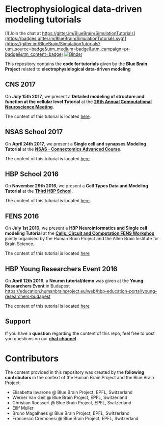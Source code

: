 # Electrophysiological data-driven modeling tutorials

[![Join the chat at https://gitter.im/BlueBrain/SimulationTutorials](https://badges.gitter.im/BlueBrain/SimulationTutorials.svg)](https://gitter.im/BlueBrain/SimulationTutorials?utm_source=badge&utm_medium=badge&utm_campaign=pr-badge&utm_content=badge)
[![Binder](http://mybinder.org/badge.svg)](http://mybinder.org/repo/BlueBrain/SimulationTutorials)

This repository contains the **code for tutorials** given by the **Blue Brain Project** related to **electrophysiological data-driven modeling**

## CNS 2017

On **July 15th 2017**, we present a **Detailed modeling of structure and function at the cellular level Tutorial** at the
[**26th Annual Computational Neuroscience Meeting**](http://www.cnsorg.org/cns-2017-tutorials).

The content of this tutorial is located [here](CNS2017/).


## NSAS School 2017

On **April 24th 2017**, we present a **Single cell and synapses Modeling Tutorial** at the 
[**NSAS - Connectomics Advanced Course**](http://www.nsas.it/courses-workshops/advanced-courses/connectomics/).

The content of this tutorial is located [here](NSAS2017/).


## HBP School 2016

On **November 29th 2016**, we present a **Cell Types Data and Modeling Tutorial** at the 
[**Third HBP School**](https://education.humanbrainproject.eu/web/third-hbp-school).

The content of this tutorial is located [here](HBPSchool2016/).

## FENS 2016

On **July 1st 2016**, we present a **HBP Neuroinformatics and Single cell modeling Tutorial** at the 
[**Cells, Circuit and Computation FENS Workshop**](http://www.alleninstitute.org/what-we-do/brain-science/events-training/events/fens-2016/)
jointly organised by the Human Brain Project and the Allen Brain Institute for Brain Science.

The content of this tutorial is located [here](FENS2016/)

## HBP Young Researchers Event 2016

On **April 12th 2016**, a **Neuron tutorial/demo** was given at the **Young Researchers Event** in Budapest https://education.humanbrainproject.eu/web/hbp-education-portal/young-researchers-budapest

The content of this tutorial is located [here](YRE2016/)

## Support

If you have a **question** regarding the content of this repo, feel free to post you questions on our [**chat channel**](https://gitter.im/BlueBrain/SimulationTutorials).

# Contributors

The content provided in this repository was created by the **following contributors** in the context of the Human Brain Project and the Blue Brain Project:

* Elisabetta Iavarone @ Blue Brain Project, EPFL, Switzerland
* Werner Van Geit @ Blue Brain Project, EPFL, Switzerland
* Christian Roessert @ Blue Brain Project, EPFL, Switzerland
* Eilif Muller
* Bruno Magalhaes @ Blue Brain Project, EPFL, Switzerland
* Francesco Cremonesi @ Blue Brain Project, EPFL, Switzerland
